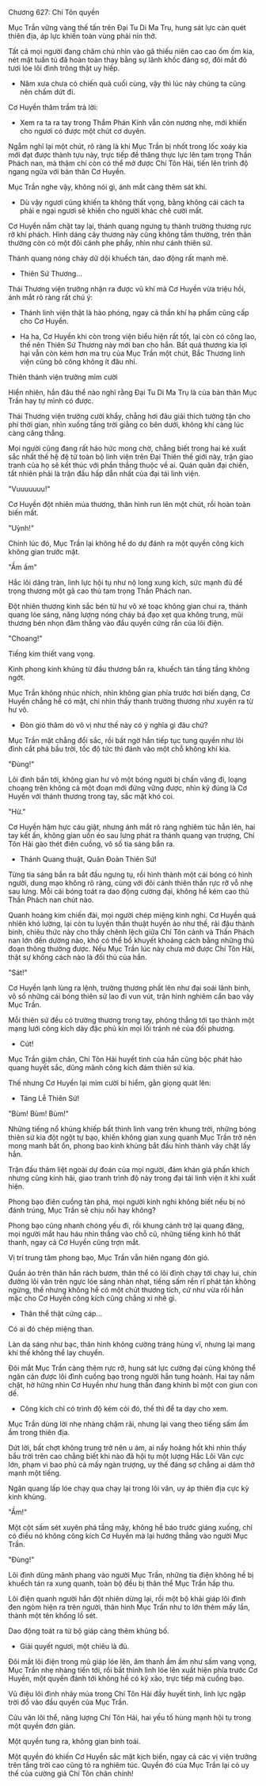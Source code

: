 




Chương 627: Chí Tôn quyền


Mục Trần vững vàng thế tấn trên Đại Tu Di Ma Trụ, hung sát lực càn quét thiên địa, áp lực khiến toàn vùng phải nín thở.

Tất cả mọi người đang chăm chú nhìn vào gã thiếu niên cao cao ốm ốm kia, nét mặt tuấn tú đã hoàn toàn thay bằng sự lãnh khốc đáng sợ, đôi mắt đỏ tươi lóe lôi đình trông thật uy hiếp.

- Năm xưa chưa có chiến quả cuối cùng, vậy thì lúc này chúng ta cũng nên chấm dứt đi.

Cơ Huyền thâm trầm trả lời:

- Xem ra ta ra tay trong Thẩm Phán Kính vẫn còn nương nhẹ, mới khiến cho ngươi có được một chút cơ duyên.

Ngẫm nghĩ lại một chút, rõ ràng là khi Mục Trần bị nhốt trong lốc xoáy kia mới đạt được thành tựu này, trực tiếp đề thăng thực lực lên tam trọng Thần Phách nan, mà thậm chí còn có thể mở được Chí Tôn Hải, tiến lên trình độ ngang ngửa với bản thân Cơ Huyền.

Mục Trần nghe vậy, không nói gì, ánh mắt càng thêm sát khí.

- Dù vậy ngươi cũng khiến ta không thất vọng, bằng không cái cách ta phải e ngại ngươi sẽ khiến cho người khác chê cười mất.

Cơ Huyền nắm chặt tay lại, thánh quang ngưng tụ thành trường thương rực rỡ khí phách. Hình dáng cây thương này cũng không tầm thường, trên thân thường còn có một đôi cánh phe phẩy, nhìn như cánh thiên sứ.

Thánh quang nóng cháy dữ dội khuếch tán, dao động rất mạnh mẽ.

- Thiên Sứ Thương...

Thái Thương viện trưởng nhận ra được vũ khí mà Cơ Huyền vừa triệu hồi, ánh mắt rõ ràng rất chú ý:

- Thánh linh viện thật là hào phóng, ngay cả thần khí hạ phẩm cũng cấp cho Cơ Huyền.

- Ha ha, Cơ Huyền khi còn trong viện biểu hiện rất tốt, lại còn có công lao, thế nên Thiên Sứ Thương này mới ban cho hắn. Bất quá thương kia lợi hại vẫn còn kém hơn ma trụ của Mục Trần một chút, Bắc Thương linh viện cũng bỏ công không ít đâu nhỉ.

Thiên thánh viện trưởng mỉm cười

Hiển nhiên, hắn đâu thể nào nghĩ rằng Đại Tu Di Ma Trụ là của bản thân Mục Trần hay tự mình có được.

Thái Thương viện trưởng cười khẩy, chẳng hơi đâu giải thích tường tận cho phí thời gian, nhìn xuống tầng trời giằng co bên dưới, không khí càng lúc càng căng thẳng.

Mọi người cũng đang rất háo hức mong chờ, chẳng biết trong hai kẻ xuất sắc nhất thế hệ đệ tử toàn bộ linh viện trên Đại Thiên thế giới này, trận giao tranh của họ sẽ kết thúc với phần thắng thuộc về ai. Quán quân đại chiến, tất nhiên phải là trận đấu hấp dẫn nhất của đại tái linh viện.

"Vuuuuuuu!"

Cơ Huyền đột nhiên múa thương, thân hình run lên một chút, rồi hoàn toàn biến mất.

"Uỳnh!"

Chính lúc đó, Mục Trần lại không hề do dự đánh ra một quyền công kích không gian trước mặt.

"Ầm ầm"

Hắc lôi dâng tràn, linh lực hội tụ như nộ long xung kích, sức mạnh đủ để trọng thương một gã cao thủ tam trọng Thần Phách nan.

Đột nhiên thương kình sắc bén từ hư vô xé toạc không gian chui ra, thánh quang lóe sáng, năng lượng nóng cháy bá đạo xẹt qua không trung, mũi thương bén nhọn đâm thẳng vào đầu quyền cứng rắn của lôi điện.

"Choang!"

Tiếng kim thiết vang vọng.

Kinh phong kinh khủng từ đầu thương bắn ra, khuếch tán tầng tầng không ngớt.

Mục Trần không nhúc nhích, nhìn không gian phía trước hơi biến dạng, Cơ Huyền chẳng hề có mặt, chỉ nhìn thấy thanh trường thương như xuyên ra từ hư vô.

- Đòn gió thăm dò vô vị như thế này có ý nghĩa gì đâu chứ?

Mục Trần mặt chẳng đổi sắc, rồi bất ngờ hắn tiếp tục tung quyền như lôi đình cắt phá bầu trời, tốc độ tức thì đánh vào một chỗ không khí kia.

"Đùng!"

Lôi đình bắn tới, không gian hư vô một bóng người bị chấn văng đi, loạng choạng trên không cả một đoạn mới đứng vững được, nhìn kỹ đúng là Cơ Huyền với thánh thương trong tay, sắc mặt khó coi.

"Hừ."

Cơ Huyền hậm hực cáu giật, nhưng ánh mắt rõ ràng nghiêm túc hẳn lên, hai tay kết ấn, không gian uốn éo sau lưng phát ra thánh quang vạn trượng, Chí Tôn Hải gào thét điên cuồng, vô số tia sáng bắn ra.

- Thánh Quang thuật, Quân Đoàn Thiên Sứ!

Từng tia sáng bắn ra bắt đầu ngưng tụ, rồi hình thành một cái bóng có hình người, dung mạo không rõ ràng, cùng với đôi cánh thiên thần rực rỡ vỗ nhẹ sau lưng. Mỗi cái bóng toát ra dao động cường đại, không hề kém cao thủ Thần Phách nan chút nào.

Quanh hoàng kim chiến đài, mọi người chép miệng kinh nghi. Cơ Huyền quả nhiên khó lường, lại còn tu luyện thần thuật huyền ảo như thế, rải đậu thành binh, chiêu thức này cho thấy chênh lệch giữa Chí Tôn cảnh và Thần Phách nan lớn đến dường nào, khó có thể bổ khuyết khoảng cách bằng những thủ đoạn thông thường được. Nếu Mục Trần lúc này chưa mở được Chí Tôn Hải, thật sự không cách nào là đối thủ của hắn.

"Sát!"

Cơ Huyền lạnh lùng ra lệnh, trường thương phất lên như đại soái lãnh binh, vô số những cái bóng thiên sứ lao đi vun vút, trận hình nghiêm cẩn bao vây Mục Trần.

Mỗi thiên sứ đều có trường thương trong tay, phóng thẳng tới tạo thành một mạng lưới công kích dày đặc phủ kín mọi lối tránh né của đối phương.

- Cút!

Mục Trần giậm chân, Chí Tôn Hải huyết tinh của hắn cũng bộc phát hào quang huyết sắc, dũng mãnh công kích đám thiên sứ kia.

Thế nhưng Cơ Huyền lại mỉm cười bí hiểm, gằn giọng quát lên:

- Táng Lễ Thiên Sứ!

"Bùm! Bùm! Bùm!"

Những tiếng nổ khủng khiếp bất thình lình vang trên khung trời, những bóng thiên sứ kia đột ngột tự bạo, khiến không gian xung quanh Mục Trần trở nên mong manh bất ổn, phong bao kinh khủng bắt đầu hình thành vây chặt lấy hắn.

Trận đấu thảm liệt ngoài dự đoán của mọi người, đám khán giả phấn khích nhưng cũng kinh hãi, giao tranh trình độ này trong đại tái linh viện ít khi xuất hiện.

Phong bạo điên cuồng tàn phá, mọi người kinh nghi không biết nếu bị nó đánh trúng, Mục Trần sẽ chịu nổi hay không?

Phong bạo cũng nhanh chóng yếu đi, rồi khung cảnh trở lại quang đãng, mọi người mắt hau háu nhìn thẳng vào chỗ cũ, những tiếng kinh hô thất thanh, ngay cả Cơ Huyền cũng trợn mắt.

Vị trí trung tâm phong bạo, Mục Trần vẫn hiên ngang đón gió.

Quần áo trên thân hắn rách bươm, thân thể có lôi đỉnh chạy tới chạy lui, chín đường lôi văn trên ngực lóe sáng nhàn nhạt, tiếng sấm rền rĩ phát tán không ngừng, thế nhưng không hề có một chút thương tích, cứ như vừa rồi hắn mặc cho Cơ Huyền công kích cũng chẳng xi nhê gì.

- Thân thể thật cứng cáp...

Có ai đó chép miệng than.

Làn da sáng như bạc, thân hình không cường tráng hùng vĩ, nhưng lại mang khí thế không thể lay chuyển.

Đôi mắt Mục Trần càng thêm rực rỡ, hung sát lực cường đại cũng không thể ngăn cản được lôi đình cuồng bạo trong người hắn tung hoành. Hai tay nắm chặt, hờ hững nhìn Cơ Huyền như hung thần đang khinh bỉ một con giun con dế.

- Công kích chỉ có trình độ kém cỏi đó, thế thì để ta dạy cho xem.

Mục Trần dùng lời nhẹ nhàng chậm rãi, nhưng lại vang theo tiếng sấm ầm ầm trong thiên địa.

Dứt lời, bất chợt không trung trở nên u ám, ai nấy hoảng hốt khi nhìn thấy bầu trời trên cao chẳng biết khi nào đã hội tụ một lượng Hắc Lôi Vân cực lớn, phạm vi bao phủ cả mấy ngàn trượng, uy thế đáng sợ chẳng ai dám thở mạnh một tiếng.

Ngân quang lấp lóe chạy qua chạy lại trong lôi vân, uy áp thiên địa cực kỳ kinh khủng.

"Ầm!"

Một cột sấm sét xuyên phá tầng mây, không hề báo trước giáng xuống, chỉ có điều nó không công kích Cơ Huyền mà lại hướng thẳng vào người Mục Trần.

"Đùng!"

Lôi đình dũng mãnh phang vào người Mục Trần, những tia điện không hề bị khuếch tán ra xung quanh, toàn bộ đều bị thân thể Mục Trần hấp thu.

Lôi điện quanh người hắn đột nhiên dừng lại, rồi một bộ khải giáp lôi đình đen ngòm hiện ra trên người, thân hình Mục Trần như to lớn thêm mấy lần, thành một tên khổng lồ sét.

Dao động toát ra từ bộ giáp càng thêm khủng bố.

- Giải quyết ngươi, một chiêu là đủ.

Đôi mắt lôi điện trong mũ giáp lóe lên, âm thanh ầm ầm như sấm vang vọng, Mục Trần nhẹ nhàng tiến tới, rồi bất thình lình lóe lên xuất hiện phía trước Cơ Huyền, một quyền đánh tới không hề có kỹ xảo, trực tiếp mà cuồng bạo.

Vũ điệu lôi đình nhảy múa trong Chí Tôn Hải đầy huyết tinh, linh lực ngập trời đổ vào đầu quyền của Mục Trần.

Cửu văn lôi thể, năng lượng Chí Tôn Hải, hai yếu tố hùng mạnh hội tụ trong một quyền đơn giản.

Một quyền tung ra, không gian bính toái.

Một quyền đó khiến Cơ Huyền sắc mặt kịch biến, ngay cả các vị viện trưởng trên tầng trời cao cũng tỏ ra nghiêm túc. Quyền đó của Mục Trần lại có uy thế của cường giả Chí Tôn chân chính!




